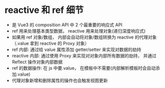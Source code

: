 # reactive 和 ref 细节

- 是 Vue3 的 composition API 中 2 个最重要的响应式 API
- ref 用来处理基本类型数据， reactive 用来处理对象(递归深度响应式)
- 如果用 ref 对象/数组， 内部会自动将对象/数组转换为 reactive 的代理对象（.value 拿到 reactive 的 Proxy 对象）
- ref 内部: 通过给 value 属性添加 getter/setter 来实现对数据的劫持
- reactive 内部: 通过使用 Proxy 来实现对对象内部所有数据的劫持， 并通过 Reflect 操作对象内部数据
- ref 的数据操作: 在 js 中要.value， 在模板中不需要(内部解析模板时会自动添加.value)
- 代理对象新增和删除属性的操作也会触发视图更新
